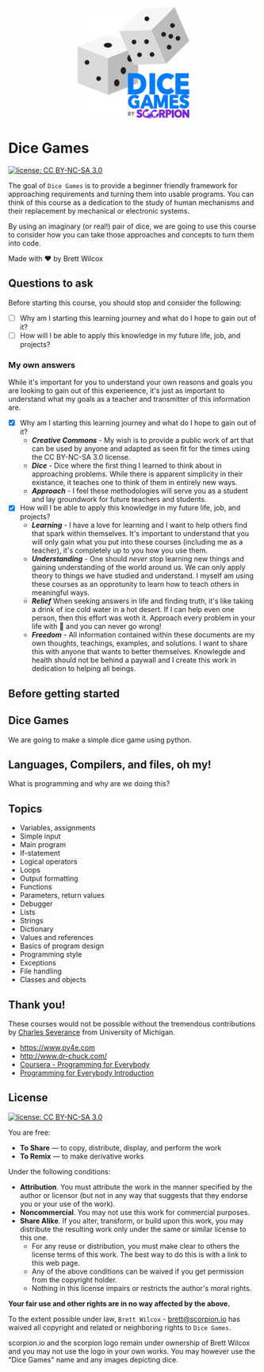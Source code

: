<p align="center"><img src="docs/images/logo.svg" alt="Scorpion Dice Games Logo" height="225px"/></p>

# Dice Games

[![license: CC BY-NC-SA 3.0](https://img.shields.io/badge/License-CC%20BY--NC--SA%203.0-orange.svg?style=plastic&logo=creative%20commons)](https://creativecommons.org/licenses/by-nc-sa/3.0/)

The goal of `Dice Games` is to provide a beginner friendly framework for approaching requirements and turning them into usable programs. You can think of this course as a dedication to the study of human mechanisms and their replacement by mechanical or electronic systems.

By using an imaginary (or real!) pair of dice, we are going to use this course to consider how you can take those approaches and concepts to turn them into code.

Made with ❤️ by Brett Wilcox

## Questions to ask

Before starting this course, you should stop and consider the following:

- [ ] Why am I starting this learning journey and what do I hope to gain out of it?
- [ ] How will I be able to apply this knowledge in my future life, job, and projects?

### My own answers

While it's important for you to understand your own reasons and goals you are looking to gain out of this experieence, it's just as important to understand what my goals as a teacher and transmitter of this information are.

- [x] Why am I starting this learning journey and what do I hope to gain out of it?
  - **_Creative Commons_** - My wish is to provide a public work of art that can be used by anyone and adapted as seen fit for the times using the CC BY-NC-SA 3.0 license.
  - **_Dice_** - Dice where the first thing I learned to think about in approaching problems. While there is apparent simplicity in their existance, it teaches one to think of them in entirely new ways.
  - **_Approach_** - I feel these methodologies will serve you as a student and lay groundwork for future teachers and students.
- [x] How will I be able to apply this knowledge in my future life, job, and projects?
  - **_Learning_** - I have a love for learning and I want to help others find that spark within themselves. It's important to understand that you will only gain what you put into these courses (including me as a teacher), it's completely up to you how you use them.
  - **_Understanding_** - One should _never_ stop learning new things and gaining understanding of the world around us. We can only apply theory to things we have studied and understand. I myself am using these courses as an opprotunity to learn how to teach others in meaningful ways.
  - **_Relief_** When seeking answers in life and finding truth, it's like taking a drink of ice cold water in a hot desert. If I can help even one person, then this effort was woth it. Approach every problem in your life with 💜 and you can never go wrong!
  - **_Freedom_** - All information contained within these documents are my own thoughts, teachings, examples, and solutions. I want to share this with anyone that wants to better themselves. Knowlegde and health should not be behind a paywall and I create this work in dedication to helping all beings.

## Before getting started

## Dice Games

We are going to make a simple dice game using python.

## Languages, Compilers, and files, oh my!

What is programming and why are we doing this?

## Topics

- Variables, assignments
- Simple input
- Main program
- If-statement
- Logical operators
- Loops
- Output formatting
- Functions
- Parameters, return values
- Debugger
- Lists
- Strings
- Dictionary
- Values and references
- Basics of program design
- Programming style
- Exceptions
- File handling
- Classes and objects

## Thank you!

These courses would not be possible without the tremendous contributions by [Charles Severance](https://www.researchgate.net/profile/Charles_Severance) from University of Michigan.

- <https://www.py4e.com>
- <http://www.dr-chuck.com/>
- [Coursera - Programming for Everybody](https://www.coursera.org/learn/python)
- [Programming for Everybody Introduction](https://www.youtube.com/watch?v=cga7rkcv3kA)

## License

[![license: CC BY-NC-SA 3.0](https://img.shields.io/badge/License-CC%20BY--NC--SA%203.0-orange.svg?style=plastic&logo=creative%20commons)](https://creativecommons.org/licenses/by-nc-sa/3.0/)

You are free:

- **To Share** — to copy, distribute, display, and perform the work
- **To Remix** — to make derivative works

Under the following conditions:

- **Attribution**. You must attribute the work in the manner specified by the author or licensor (but not in any way that suggests that they endorse you or your use of the work).
- **Noncommercial**. You may not use this work for commercial purposes.
- **Share Alike**. If you alter, transform, or build upon this work, you may distribute the resulting work only under the same or similar license to this one.
  - For any reuse or distribution, you must make clear to others the license terms of this work. The best way to do this is with a link to this web page.
  - Any of the above conditions can be waived if you get permission from the copyright holder.
  - Nothing in this license impairs or restricts the author's moral rights.

**Your fair use and other rights are in no way affected by the above.**

To the extent possible under law, `Brett Wilcox` - <brett@scorpion.io> has waived all copyright and related or neighboring rights to `Dice Games`.

scorpion.io and the scorpion logo remain under ownership of Brett Wilcox and you may not use the logo in your own works. You may however use the "Dice Games" name and any images depicting dice.
